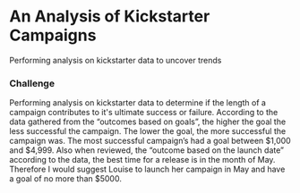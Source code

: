 # An Analysis of Kickstarter Campaigns
Performing analysis on kickstarter data to uncover trends
### Challenge
Performing analysis on kickstarter data to determine if the length of a campaign contributes to it's ultimate success or failure. 
According to the data gathered from the “outcomes based on goals”, the higher the goal the less successful the campaign. The lower the goal, the more successful the campaign was. The most successful campaign’s had a goal between $1,000 and $4,999. Also when reviewed, the “outcome based on the launch date” according to the data, the best time for a release is in the month of May. Therefore I would suggest Louise to launch her campaign in May and have a goal of no more than $5000. 

